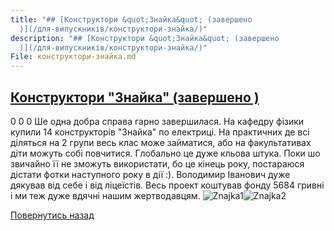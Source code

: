 ```yaml
---
title: "## [Конструктори &quot;Знайка&quot; (завершено
  )](/для-випускників/конструктори-знайка/)"
description: "## [Конструктори &quot;Знайка&quot; (завершено
  )](/для-випускників/конструктори-знайка/)"
File: конструктори-знайка.md
---
```


## [Конструктори &quot;Знайка&quot; (завершено )](/для-випускників/конструктори-знайка/)
0
0
0
Ше одна добра справа гарно завершилася. На кафедру фізики купили 14 конструкторів "Знайка" по електриці. На практичних де всі діляться на 2 групи весь клас може займатися, або на факультативах діти можуть собі повчитися. Глобально це дуже кльова штука. Поки шо звичайно її не зможуть використати, бо це кінець року, постараюся дістати фотки наступного року в дії :). Володимир Іванович дуже дякував від себе і від ліцеїстів. Весь проект коштував фонду 5684 гривні і ми теж дуже вдячні нашим жертводавцям.
![Znajka1](/images/конструктори-знайка/знайка-1.jpg)![Znajka2](/images/конструктори-знайка/знайка-2.jpg)
<!-- <form action="/%D0%B4%D0%BB%D1%8F-%D0%B2%D0%B8%D0%BF%D1%83%D1%81%D0%BA%D0%BD%D0%B8%D0%BA%D1%96%D0%B2/%D0%BA%D0%BE%D0%BD%D1%81%D1%82%D1%80%D1%83%D0%BA%D1%82%D0%BE%D1%80%D0%B8-%D0%B7%D0%BD%D0%B0%D0%B9%D0%BA%D0%B0" class="donateform" enctype="multipart/form-data" method="post"><input id="Email" name="Email" placeholder="email@domain.com" type="email" value="" /><input id="Name" name="Name" placeholder="Вася Пупкін" type="text" value="" />        <input type="number" id="Amount" name="Amount" placeholder="100 UAH" />
<input type="hidden" id="ProjectId" name="ProjectId" value="1202" />
<input type="hidden" id="Subscribe" name="Subscribe" value="fasle" />
<input type="submit" value="Зробити внесок" />
<input name='ufprt' type='hidden' value='768835F4E70BF51232799B754A81EDFF996C2321C373E2EA3821D834EBF22D28D362D07F34622349B65B16C55191B77FB1949705BB7DDDF9E95DEF50A138E73945EF27F74D68B7A63134055454E26836173092EEFD8F2878B969CF747A9C0C3382AF13F4AE64471DF24CEC530D3B5B7787D3090098D37401B75F1F647E45D9BD23AB67089B7D186E2C849C306D6C49D2' /></form> -->
[Повернутись назад](/для-випускників/)
       